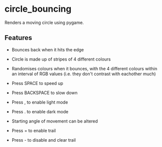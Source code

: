 # circle_bouncing

Renders a moving circle using pygame.

## Features

- Bounces back when it hits the edge

- Circle is made up of stripes of 4 different colours

- Randomises colours when it bounces, with the 4 different colours within an interval of RGB values (i.e. they don't contrast with eachother much)

- Press SPACE to speed up

- Press BACKSPACE to slow down

- Press , to enable light mode

- Press . to enable dark mode

- Starting angle of movement can be altered

- Press = to enable trail

- Press - to disable and clear trail

